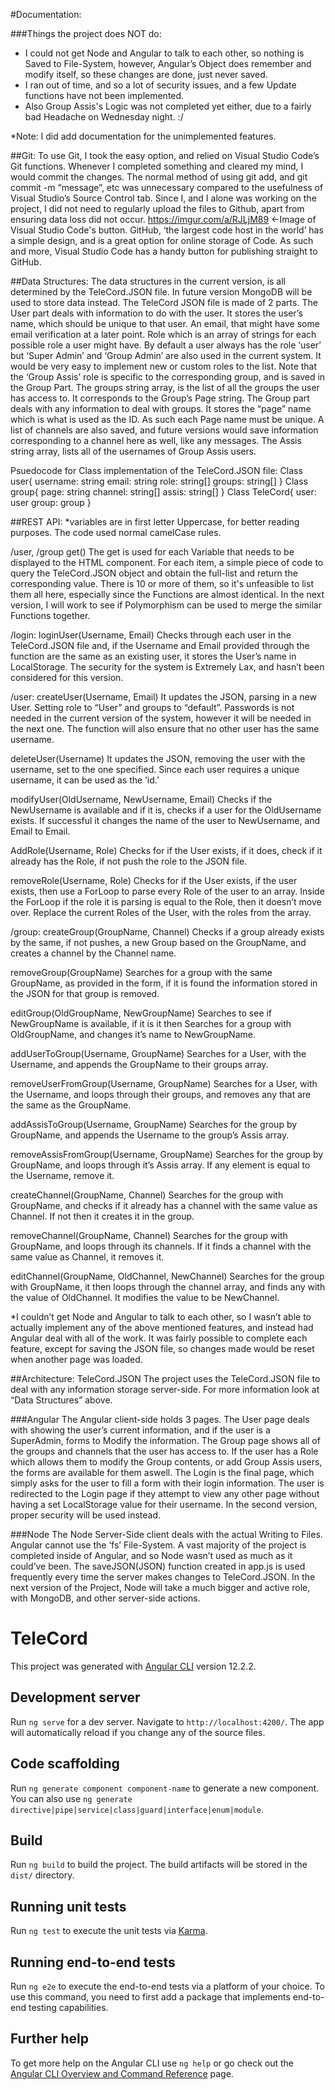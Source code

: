 #Documentation:

###Things the project does NOT do:
- I could not get Node and Angular to talk to each other, so nothing is Saved to File-System, however, Angular’s Object does remember and modify itself, so these changes are done, just never saved.
- I ran out of time, and so a lot of security issues, and a few Update functions have not been implemented.
- Also Group Assis's Logic was not completed yet either, due to a fairly bad Headache on Wednesday night. :/

*Note: I did add documentation for the unimplemented features.

##Git:
To use Git, I took the easy option, and relied on Visual Studio Code’s Git functions. Whenever I completed something and cleared my mind, I would commit the changes. The normal method of using git add, and git commit -m “message”, etc was unnecessary compared to the usefulness of Visual Studio’s Source Control tab. Since I, and I alone was working on the project, I did not need to regularly upload the files to Github, apart from ensuring data loss did not occur.
https://imgur.com/a/RJLjM89 <-Image of Visual Studio Code's button.
GitHub, ‘the largest code host in the world’ has a simple design, and is a great option for online storage of Code. As such and more, Visual Studio Code has a handy button for publishing straight to GitHub.

##Data Structures:
The data structures in the current version, is all determined by the TeleCord.JSON file. In future version MongoDB will be used to store data instead.
The TeleCord JSON file is made of 2 parts. The User part deals with information to do with the user. It stores the user’s name, which should be unique to that user. An email, that might have some email verification at a later point. Role which is an array of strings for each possible role a user might have. By default a user always has the role ‘user’ but ‘Super Admin’ and ‘Group Admin’ are also used in the current system. It would be very easy to implement new or custom roles to the list. Note that the ‘Group Assis’ role is specific to the corresponding group, and is saved in the Group Part. The groups string array, is the list of all the groups the user has access to. It corresponds to the Group’s Page string.
The Group part deals with any information to deal with groups. It stores the “page” name which is what is used as the ID. As such each Page name must be unique. A list of channels are also saved, and future versions would save information corresponding to a channel here as well, like any messages. The Assis string array, lists all of the usernames of Group Assis users.

Psuedocode for Class implementation of the TeleCord.JSON file:
Class user{
username: string
email: string
role: string[]
groups: string[]
}
Class group{
page: string
channel: string[]
assis: string[]
}
Class TeleCord{
user: user
group: group
}


##REST API:
*variables are in first letter Uppercase, for better reading purposes. The code used normal camelCase rules.

/user, /group
get<variable>()
The get<Variable> is used for each Variable that needs to be displayed to the HTML component. For each item, a simple piece of code to query the TeleCord.JSON object and obtain the full-list and return the corresponding value. There is 10 or more of them, so it's unfeasible to list them all here, especially since the Functions are almost identical. In the next version, I will work to see if Polymorphism can be used to merge the similar Functions together.

/login:
loginUser(Username, Email)
Checks through each user in the TeleCord.JSON file and, if the Username and Email provided through the function are the same as an existing user, it stores the User’s name in LocalStorage. The security for the system is Extremely Lax, and hasn’t been considered for this version.

/user:
createUser(Username, Email)
It updates the JSON, parsing in a new User. Setting role to “User” and groups to “default”. Passwords is not needed in the current version of the system, however it will be needed in the next one. The function will also ensure that no other user has the same username.

deleteUser(Username)
It updates the JSON, removing the user with the username, set to the one specified. Since each user requires a unique username, it can be used as the ‘id.’

modifyUser(OldUsername, NewUsername, Email)
Checks if the NewUsername is available and if it is, checks if a user for the OldUsername exists. If successful it changes the name of the user to NewUsername, and Email to Email.

AddRole(Username, Role)
Checks for if the User exists, if it does, check if it already has the Role, if not push the role to the JSON file.

removeRole(Username, Role)
Checks for if the User exists, if the user exists, then use a ForLoop to parse every Role of the user to an array. Inside the ForLoop if the role it is parsing is equal to the Role, then it doesn’t move over. Replace the current Roles of the User, with the roles from the array.

/group:
createGroup(GroupName, Channel)
Checks if a group already exists by the same, if not pushes, a new Group based on the GroupName, and creates a channel by the Channel name.

removeGroup(GroupName)
Searches for a group with the same GroupName, as provided in the form, if it is found the information stored in the JSON for that group is removed.

editGroup(OldGroupName, NewGroupName)
Searches to see if NewGroupName is available, if it is it then Searches for a group with OldGroupName, and changes it’s name to NewGroupName.

addUserToGroup(Username, GroupName)
Searches for a User, with the Username, and appends the GroupName to their groups array.

removeUserFromGroup(Username, GroupName)
Searches for a User, with the Username, and loops through their groups, and removes any that are the same as the GroupName.

addAssisToGroup(Username, GroupName)
Searches for the group by GroupName, and appends the Username to the group’s Assis array.

removeAssisFromGroup(Username, GroupName)
Searches for the group by GroupName, and loops through it’s Assis array. If any element is equal to the Username, remove it.

createChannel(GroupName, Channel)
Searches for the group with GroupName, and checks if it already has a channel with the same value as Channel. If not then it creates it in the group.

removeChannel(GroupName, Channel)
Searches for the group with GroupName, and loops through its channels. If it finds a channel with the same value as Channel, it removes it.

editChannel(GroupName, OldChannel, NewChannel)
Searches for the group with GroupName, it then loops through the channel array, and finds any with the value of OldChannel. It modifies the value to be NewChannel.


*I couldn’t get Node and Angular to talk to each other, so I wasn’t able to actually implement any of the above mentioned features, and instead had Angular deal with all of the work. It was fairly possible to complete each feature, except for saving the JSON file, so changes made would be reset when another page was loaded.

##Architecture:
TeleCord.JSON
The project uses the TeleCord.JSON file to deal with any information storage server-side. For more information look at “Data Structures” above.

###Angular
The Angular client-side holds 3 pages. The User page deals with showing the user’s current information, and if the user is a SuperAdmin, forms to Modify the information. The Group page shows all of the groups and channels that the user has access to. If the user has a Role which allows them to modify the Group contents, or add Group Assis users, the forms are available for them aswell. The Login is the final page, which simply asks for the user to fill a form with their login information. The user is redirected to the Login page if they attempt to view any other page without having a set LocalStorage value for their username. In the second version, proper security will be used instead.


###Node
The Node Server-Side client deals with the actual Writing to Files. Angular cannot use the ‘fs’ File-System. A vast majority of the project is completed inside of Angular, and so Node wasn’t used as much as it could’ve been. The saveJSON(JSON) function created in app.js is used frequently every time the server makes changes to TeleCord.JSON. In the next version of the Project, Node will take a much bigger and active role, with MongoDB, and other server-side actions.



# TeleCord

This project was generated with [Angular CLI](https://github.com/angular/angular-cli) version 12.2.2.

## Development server

Run `ng serve` for a dev server. Navigate to `http://localhost:4200/`. The app will automatically reload if you change any of the source files.

## Code scaffolding

Run `ng generate component component-name` to generate a new component. You can also use `ng generate directive|pipe|service|class|guard|interface|enum|module`.

## Build

Run `ng build` to build the project. The build artifacts will be stored in the `dist/` directory.

## Running unit tests

Run `ng test` to execute the unit tests via [Karma](https://karma-runner.github.io).

## Running end-to-end tests

Run `ng e2e` to execute the end-to-end tests via a platform of your choice. To use this command, you need to first add a package that implements end-to-end testing capabilities.

## Further help

To get more help on the Angular CLI use `ng help` or go check out the [Angular CLI Overview and Command Reference](https://angular.io/cli) page.
